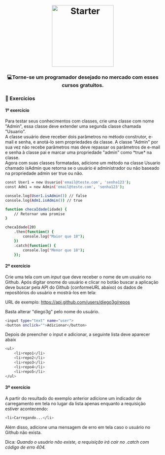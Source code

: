 <h1 align="center">
    <img alt="Starter" src="https://blog.ida.cl/wp-content/uploads/sites/5/2016/06/ecmas6_2.png"  widht="200px" height="200px" />
</h1>

<h3 align="center">
  💻<strong>Torne-se um programador desejado</strong> no mercado com esses cursos gratuitos.
</h3>
 
### :hammer: Exercícios

#### 1º exercício
<p>
    Para testar seus conhecimentos com classes, crie uma classe com nome "Admin", essa classe deve extender uma segunda classe chamada "Usuario".
    <br>
    A classe usuário deve receber dois parâmetros no método construtor, e-mail e senha, e anotá-lo sem propriedades da classe. 
    A classe "Admin" por sua vez não recebe parâmetros mas deve repassar os parâmetros de e-mail e senha à classe pai e marcar uma propriedade "admin" como *true* na                   classe.
    <br>
    Agora com suas classes formatadas, adicione um método na classe Usuario chamado isAdmin que retorna se o usuário é administrador ou não baseado na propriedade admin ser true ou não.
</p>

```bash
const User1 = new Usuario('email@teste.com', 'senha123');
const Adm1 = new Admin('email@teste.com', 'senha123');

console.log(User1.isAdmin()) // false
console.log(Adm1.isAdmin()) // true
```

```bash
function checaIdade(idade) { 
    // Retornar uma promise
}

checaIdade(20)  
    .then(function() {    
        console.log("Maior que 18");  
    })  
    .catch(function() {
        console.log("Menor que 18");  
    });
```

#### 2º exercício

Crie uma tela com um *input* que deve receber o nome de um usuário no Github. Após digitar onome do usuário e clicar no botão buscar a aplicação deve buscar pela API do Github (conformeURL abaixo) os dados de repositórios do usuário e mostrá-los em tela:

URL de exemplo: https://api.github.com/users/diego3g/repos

Basta alterar "diego3g" pelo nome do usuário.

```bash
<input type="text" name="user">
<button onclick="">Adicionar</button>
```

Depois de preencher o input e adicionar, a seguinte lista deve aparecer abaix

```bash
<ul>  
    <li>repo1</li>  
    <li>repo2</li>  
    <li>repo3</li>  
    <li>repo4</li>  
    <li>repo5</li>
</ul>
```

#### 3º exercício

A partir do resultado do exemplo anterior adicione um indicador de carregamento em tela no lugar da lista apenas enquanto a requisição estiver acontecendo:


```bash
<li>Carregando...</li>
```
Além disso, adicione uma mensagem de erro em tela caso o usuário no Github não exista.

Dica: *Quando o usuário não existe, a requisição irá cair no .catch com código de erro 404.*

